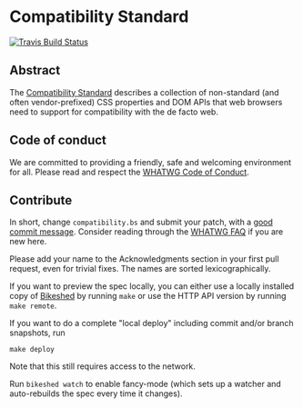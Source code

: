 # Compatibility Standard

[![Travis Build Status](https://travis-ci.org/whatwg/compat.svg?branch=master)](https://travis-ci.org/whatwg/compat)

## Abstract

The [Compatibility Standard](https://compat.spec.whatwg.org/) describes a collection of non-standard (and often vendor-prefixed) CSS properties and DOM APIs that web browsers need to support for compatibility with the de facto web.

## Code of conduct

We are committed to providing a friendly, safe and welcoming environment for all. Please read and
respect the [WHATWG Code of Conduct](https://whatwg.org/code-of-conduct).

## Contribute

In short, change `compatibility.bs` and submit your patch, with a
[good commit message](https://github.com/whatwg/meta/blob/master/COMMITTING.md). Consider
reading through the [WHATWG FAQ](https://whatwg.org/faq) if you are new here.

Please add your name to the Acknowledgments section in your first pull request, even for trivial
fixes. The names are sorted lexicographically.

If you want to preview the spec locally, you can either use a locally installed copy of
[Bikeshed](https://github.com/tabatkins/bikeshed) by running `make` or use the HTTP API version by
running `make remote`.

If you want to do a complete "local deploy" including commit and/or branch snapshots, run

```
make deploy
```

Note that this still requires access to the network.

Run `bikeshed watch` to enable fancy-mode (which sets up a watcher and auto-rebuilds the spec every time it changes).
